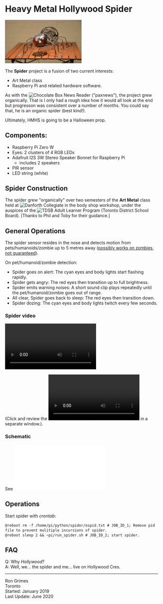# Heavy Metal Hollywood Spider
<img src="./media/Spider_with_eyes.png" height="50%" width="50%">

The **Spider** project is a fusion of two current interests:
* Art Metal class
* Raspberry Pi and related hardware software.

As with the ![Chocolate Box News Reader](https://github.com/rongrimes/paxnews) ("paxnews"), the project grew organically. That is I only had a rough idea how it would all look at the end but progresson was consistent over a number of months. You could say that, he is an organic spider (best kind!).

Ultimately, HMHS is going to be a Halloween prop.

## Components:
* Raspberry Pi Zero W
* Eyes: 2 clusters of 4 RGB LEDs
* Adafruit I2S 3W Stereo Speaker Bonnet for Raspberry Pi
  * includes 2 speakers 
* PIR sensor
* LED string (white)

## Spider Construction
The spider grew "organically" over two semesters of the **Art Metal** class held at ![Danforth Collegiate](https://www.danforthcti.com/) in the body shop workshop, under the auspices of the ![TDSB Adult Learner Program](https://www.tdsb.on.ca/Adult-Learners/Learn4Life) (Toronto District School Board). [Thanks to Phil and Toby for their guidance.]

## General Operations
The spider sensor resides in the nose and detects motion from pets/humanoids/zombie  up to 5 metres away (<a href="https://www.adafruit.com/product/189" target="_blank">possibly works on zombies, not guaranteed</a>).

On pet/humanoid/zombie detection:
* Spider goes on alert: The cyan eyes and body lights start flashing rapidly.
* Spider gets angry: The red eyes then transition up to full brightness.
* Spider emits warning noises: A short sound clip plays repeatedly until the pet/humanoid/zombie goes out of range.
* All clear, Spider goes back to sleep: The red eyes then transition down.
* Spider dozing: The cyan eyes and body lights twitch every few seconds.

### Spider video
![Spider video](media/Spider2.mp4)

(Click and review the ![raw file](https://github.com/rongrimes/spider/blob/master/media/Spider2.mp4?raw=true) in a separate window.).

### Schematic
See ![schematic](fritzing/spider_schematic.pdf)

## Operations
Start spider with _crontab_:
```
@reboot rm -f /home/pi/python/spider/ospid.txt # JOB_ID_1; Remove pid file to prevent mulitiple incursions of spider.
@reboot sleep 2 && ~pi/run_spider.sh # JOB_ID_2; start spider.
```

## FAQ
Q: Why _Hollywood_?  
A: Well, we... the spider and me... live on Hollywood Cres.

***
Ron Grimes  
Toronto  
Started:     January 2019  
Last Update: June 2020  
